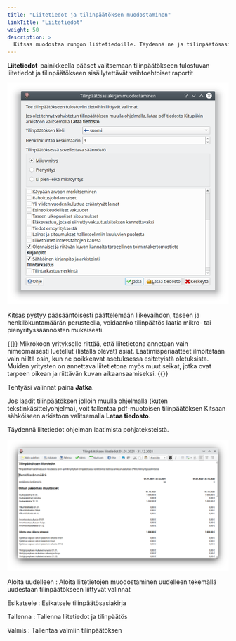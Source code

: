 ```yaml
---
title: "Liitetiedot ja tilinpäätöksen muodostaminen"
linkTitle: "Liitetiedot"
weight: 50
description: >
  Kitsas muodostaa rungon liitetiedoille. Täydennä ne ja tilinpäätösasiakirja on valmis.
---
```


**Liitetiedot**-painikkeella pääset valitsemaan tilinpäätökseen tulostuvan liitetiedot ja tilinpäätökseen sisällytettävät vaihtoehtoiset raportit

![](/img/fi/kaudet/muodostaminen.png)

Kitsas pystyy pääsääntöisesti päättelemään liikevaihdon, taseen ja henkilökuntamäärän perusteella, voidaanko tilinpäätös laatia mikro- tai pienyrityssäännösten mukaisesti.

{{<alert title="Mikroyrityksen suojasatama" color="success">}}
Mikrokoon yritykselle riittää, että liitetietona annetaan vain nimeomaisesti luetellut (listalla olevat) asiat. Laatimisperiaatteet ilmoitetaan vain niiltä osin, kun ne poikkeavat asetuksessa esitetyistä oletuksista. Muiden yritysten on annettava liitetietona myös muut seikat, jotka ovat tarpeen oikean ja riittävän kuvan aikaansaamiseksi.
{{</alert>}}

Tehtyäsi valinnat paina **Jatka**.

Jos laadit tilinpäätöksen jolloin muulla ohjelmalla (kuten tekstinkäsittelyohjelma), voit tallentaa pdf-muotoisen tilinpäätöksen Kitsaan sähköiseen arkistoon valitsemalla **Lataa tiedosto**.

Täydennä liitetiedot ohjelman laatimista pohjateksteistä.

![](/img/fi/kaudet/liitetiedot.png)

Aloita uudelleen
: Aloita liitetietojen muodostaminen uudelleen tekemällä uudestaan tilinpäätökseen liittyvät valinnat

Esikatsele
: Esikatsele tilinpäätösasiakirja

Tallenna
: Tallenna liitetiedot ja tilinpäätös

Valmis
: Tallentaa valmiin tilinpäätöksen

